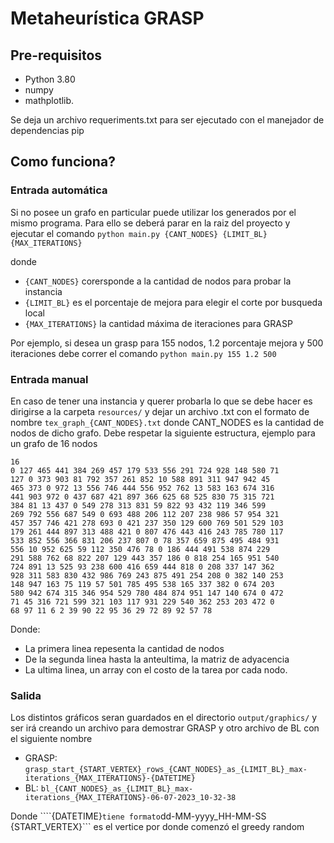 # Metaheurística GRASP 

## Pre-requisitos
- Python 3.80
- numpy 
- mathplotlib.

Se deja un archivo requeriments.txt para ser ejecutado con el manejador de dependencias pip

## Como funciona?

### Entrada automática
Si no posee un grafo en particular puede utilizar los generados por el mismo programa. Para ello se deberá parar en la raiz del proyecto y ejecutar el comando
```python main.py {CANT_NODES} {LIMIT_BL} {MAX_ITERATIONS}```

donde 
- ```{CANT_NODES}``` corersponde a la cantidad de nodos para probar la instancia
- ```{LIMIT_BL}``` es el porcentaje de mejora para elegir el corte por busqueda local
- ```{MAX_ITERATIONS}``` la cantidad máxima de iteraciones para GRASP

Por ejemplo, si desea un grasp para 155 nodos, 1.2 porcentaje mejora y 500 iteraciones debe correr el comando
```python main.py 155 1.2 500```

### Entrada manual
En caso de tener una instancia y querer probarla lo que se debe hacer es dirigirse a la carpeta
```resources/``` y dejar un archivo .txt con el formato de nombre ```tex_graph_{CANT_NODES}.txt``` donde CANT_NODES es la cantidad de nodos de dicho grafo.
Debe respetar la siguiente estructura, ejemplo para un grafo de 16 nodos

```
16
0 127 465 441 384 269 457 179 533 556 291 724 928 148 580 71
127 0 373 903 81 792 357 261 852 10 588 891 311 947 942 45
465 373 0 972 13 556 746 444 556 952 762 13 583 163 674 316
441 903 972 0 437 687 421 897 366 625 68 525 830 75 315 721
384 81 13 437 0 549 278 313 831 59 822 93 432 119 346 599
269 792 556 687 549 0 693 488 206 112 207 238 986 57 954 321
457 357 746 421 278 693 0 421 237 350 129 600 769 501 529 103
179 261 444 897 313 488 421 0 807 476 443 416 243 785 780 117
533 852 556 366 831 206 237 807 0 78 357 659 875 495 484 931
556 10 952 625 59 112 350 476 78 0 186 444 491 538 874 229
291 588 762 68 822 207 129 443 357 186 0 818 254 165 951 540
724 891 13 525 93 238 600 416 659 444 818 0 208 337 147 362
928 311 583 830 432 986 769 243 875 491 254 208 0 382 140 253
148 947 163 75 119 57 501 785 495 538 165 337 382 0 674 203
580 942 674 315 346 954 529 780 484 874 951 147 140 674 0 472
71 45 316 721 599 321 103 117 931 229 540 362 253 203 472 0
68 97 11 6 2 39 90 22 95 36 29 72 89 92 57 78
```
Donde:
- La primera linea repesenta la cantidad de nodos
- De la segunda linea hasta la anteultima, la matriz de adyacencia 
- La ultima linea, un array con el costo de la tarea por cada nodo.

### Salida

Los distintos gráficos seran guardados en el directorio ```output/graphics/``` y ser irá creando un archivo para demostrar GRASP y otro archivo de BL con el siguiente nombre

- GRASP: ```grasp_start_{START_VERTEX}_rows_{CANT_NODES}_as_{LIMIT_BL}_max-iterations_{MAX_ITERATIONS}-{DATETIME}```
- BL: ```bl_{CANT_NODES}_as_{LIMIT_BL}_max-iterations_{MAX_ITERATIONS}-06-07-2023_10-32-38```

Donde
````{DATETIME}``` tiene formato ```dd-MM-yyyy_HH-MM-SS```
```{START_VERTEX}``` es el vertice por donde comenzó el greedy random